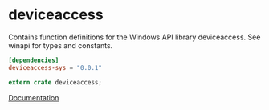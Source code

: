 # deviceaccess #
Contains function definitions for the Windows API library deviceaccess. See winapi for types and constants.

```toml
[dependencies]
deviceaccess-sys = "0.0.1"
```

```rust
extern crate deviceaccess;
```

[Documentation](https://retep998.github.io/doc/deviceaccess/)
